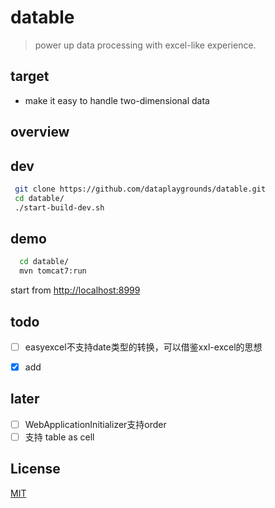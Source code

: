 # datable   
> power up data processing with excel-like experience.   

## target
- make it easy to handle two-dimensional data

## overview

## dev 
```sh
 git clone https://github.com/dataplaygrounds/datable.git
 cd datable/
 ./start-build-dev.sh
```

## demo
```sh
  cd datable/
  mvn tomcat7:run
```

start from [http://localhost:8999](http://localhost:8999)

## todo


- [ ] easyexcel不支持date类型的转换，可以借鉴xxl-excel的思想

- [x] add

## later

- [ ] WebApplicationInitializer支持order 
- [ ] 支持 table as cell 

## License

[MIT](http://opensource.org/licenses/MIT)





